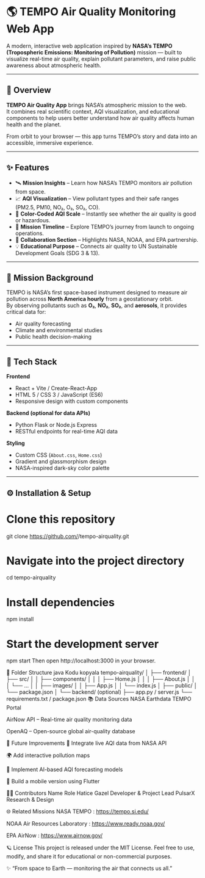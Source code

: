 # 🌎 TEMPO Air Quality Monitoring Web App

A modern, interactive web application inspired by **NASA’s TEMPO (Tropospheric Emissions: Monitoring of Pollution)** mission — built to visualize real-time air quality, explain pollutant parameters, and raise public awareness about atmospheric health.

---

## 🚀 Overview

**TEMPO Air Quality App** brings NASA’s atmospheric mission to the web.  
It combines real scientific context, AQI visualization, and educational components to help users better understand how air quality affects human health and the planet.

From orbit to your browser — this app turns TEMPO’s story and data into an accessible, immersive experience.

---

## ✨ Features

- 🛰️ **Mission Insights** – Learn how NASA’s TEMPO monitors air pollution from space.  
- 📈 **AQI Visualization** – View pollutant types and their safe ranges (PM2.5, PM10, NO₂, O₃, SO₂, CO).  
- 🌈 **Color-Coded AQI Scale** – Instantly see whether the air quality is good or hazardous.  
- 📅 **Mission Timeline** – Explore TEMPO’s journey from launch to ongoing operations.  
- 🤝 **Collaboration Section** – Highlights NASA, NOAA, and EPA partnership.  
- 💡 **Educational Purpose** – Connects air quality to UN Sustainable Development Goals (SDG 3 & 13).  

---

## 🧠 Mission Background

TEMPO is NASA’s first space-based instrument designed to measure air pollution across **North America hourly** from a geostationary orbit.  
By observing pollutants such as **O₃**, **NO₂**, **SO₂**, and **aerosols**, it provides critical data for:
- Air quality forecasting  
- Climate and environmental studies  
- Public health decision-making  

---

## 🧩 Tech Stack

**Frontend**
- React + Vite / Create-React-App  
- HTML 5 / CSS 3 / JavaScript (ES6)  
- Responsive design with custom components  

**Backend (optional for data APIs)**
- Python Flask or Node.js Express  
- RESTful endpoints for real-time AQI data  

**Styling**
- Custom CSS (`About.css`, `Home.css`)  
- Gradient and glassmorphism design  
- NASA-inspired dark-sky color palette  

---

## ⚙️ Installation & Setup

# Clone this repository
git clone https://github.com/<your-username>/tempo-airquality.git

# Navigate into the project directory
cd tempo-airquality

# Install dependencies
npm install

# Start the development server
npm start
Then open http://localhost:3000 in your browser.

🧪 Folder Structure
java
Kodu kopyala
tempo-airquality/
│
├── frontend/
│   ├── src/
│   │   ├── components/
│   │   │   ├── Home.js
│   │   │   ├── About.js
│   │   │   └── ...
│   │   ├── images/
│   │   ├── App.js
│   │   └── index.js
│   ├── public/
│   └── package.json
│
└── backend/ (optional)
    ├── app.py / server.js
    └── requirements.txt / package.json
📚 Data Sources
NASA Earthdata TEMPO Portal

AirNow API – Real-time air quality monitoring data

OpenAQ – Open-source global air-quality database

🧭 Future Improvements
🔮 Integrate live AQI data from NASA API

🌍 Add interactive pollution maps

🤖 Implement AI-based AQI forecasting models

📱 Build a mobile version using Flutter

🧑‍💻 Contributors
Name	Role
Hatice Gazel	Developer & Project Lead
PulsarX	Research & Design

🌐 Related Missions
NASA TEMPO : https://tempo.si.edu/

NOAA Air Resources Laboratory : https://www.ready.noaa.gov/

EPA AirNow : https://www.airnow.gov/

🪐 License
This project is released under the MIT License.
Feel free to use, modify, and share it for educational or non-commercial purposes.

✨ “From space to Earth — monitoring the air that connects us all.”
